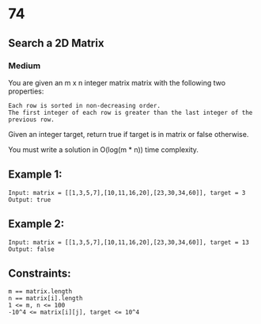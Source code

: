 # 74 
## Search a 2D Matrix
### Medium

You are given an m x n integer matrix matrix with the following two properties:

    Each row is sorted in non-decreasing order.
    The first integer of each row is greater than the last integer of the previous row.

Given an integer target, return true if target is in matrix or false otherwise.

You must write a solution in O(log(m * n)) time complexity.

## Example 1:

    Input: matrix = [[1,3,5,7],[10,11,16,20],[23,30,34,60]], target = 3
    Output: true

## Example 2:

    Input: matrix = [[1,3,5,7],[10,11,16,20],[23,30,34,60]], target = 13
    Output: false

## Constraints:

    m == matrix.length
    n == matrix[i].length
    1 <= m, n <= 100
    -10^4 <= matrix[i][j], target <= 10^4

